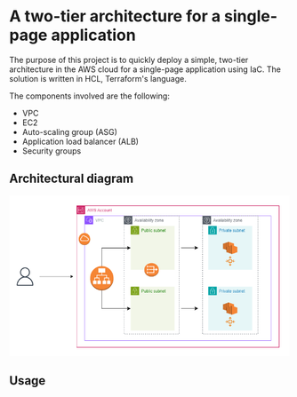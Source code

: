 # A two-tier architecture for a single-page application

The purpose of this project is to quickly deploy a simple, two-tier architecture in the AWS cloud for a single-page application using IaC. The solution is written in HCL, Terraform's language.

The components involved are the following:

* VPC
* EC2
* Auto-scaling group (ASG)
* Application load balancer (ALB)
* Security groups

## Architectural diagram
![Diagram](images/diagram.png)


## Usage


  
